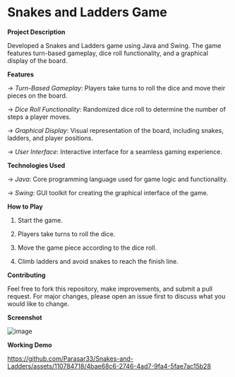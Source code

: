# Snakes and Ladders Game

**Project Description**

Developed a Snakes and Ladders game using Java and Swing. The game features turn-based gameplay, dice roll functionality, and a graphical display of the board.

**Features**

-> _Turn-Based Gameplay_: Players take turns to roll the dice and move their pieces on the board.

-> _Dice Roll Functionality_: Randomized dice roll to determine the number of steps a player moves.

-> _Graphical Display_: Visual representation of the board, including snakes, ladders, and player positions.

-> _User Interface_: Interactive interface for a seamless gaming experience.

**Technologies Used**

-> _Java_: Core programming language used for game logic and functionality.

-> _Swing_: GUI toolkit for creating the graphical interface of the game.

**How to Play**

1. Start the game.

2. Players take turns to roll the dice.

3. Move the game piece according to the dice roll.

4. Climb ladders and avoid snakes to reach the finish line.

**Contributing**

Feel free to fork this repository, make improvements, and submit a pull request. For major changes, please open an issue first to discuss what you would like to change.

**Screenshot**

![image](https://github.com/user-attachments/assets/4a28d2a0-8613-405c-9e9d-f4634bbe1e01)

**Working Demo**

https://github.com/Parasar33/Snakes-and-Ladders/assets/110784718/4bae68c6-2746-4ad7-9fa4-5fae7ac15b28
